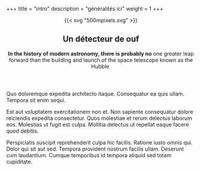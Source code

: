 +++
title =  "intro"
description = "généralités ici"
weight = 1
+++


<header>

{{< svg "500mpixels.svg" >}}

<section class="cover">

<h2> Un détecteur de ouf</h2>


<p><strong>In the history of modern astronomy, there is probably no </strong>one greater leap forward than the building and launch of the space telescope known as the Hubble.</p>
</header>

<article>
<p>Quo doloremque expedita architecto itaque. Consequatur ea quis ullam. Tempora sit enim sequi.</p>
 
 <p>
Est aut voluptatem exercitationem non et. Non sapiente consequatur dolore reiciendis expedita consectetur. Quos molestiae et rerum delectus laborum eos. Molestias ut fugit est culpa. Mollitia delectus ut repellat eaque facere quod debitis.
 </p>
<p>Perspiciatis suscipit reprehenderit culpa hic facilis. Ratione iusto omnis qui. Dolor qui sit aut sed. Tempora provident nostrum facilis ullam. Deserunt cum laudantium. Cumque temporibus id tempora aliquid sed totam cupiditate.</p>
</article>
